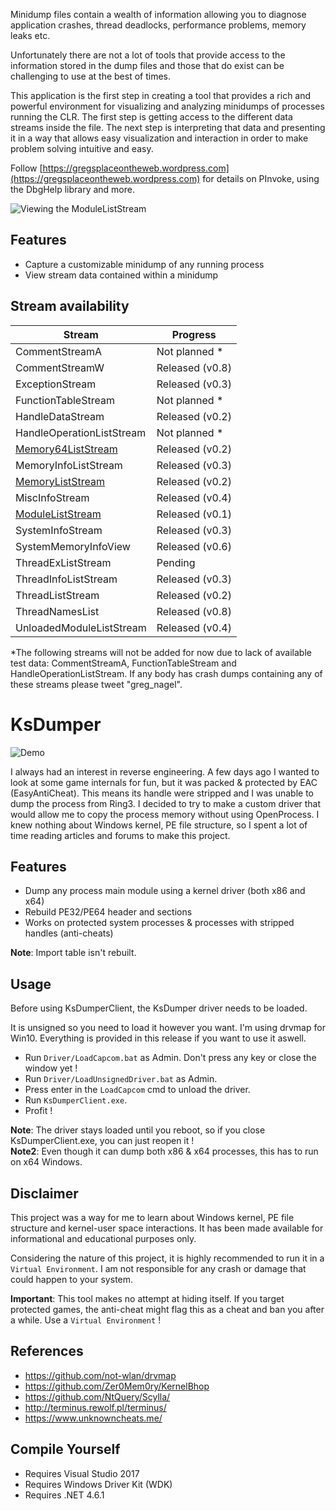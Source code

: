 Minidump files contain a wealth of information allowing you to diagnose application crashes, thread deadlocks, performance problems, memory leaks etc.

Unfortunately there are not a lot of tools that provide access to the information stored in the dump files and those that do exist can be challenging to use at the best of times.

This application is the first step in creating a tool that provides a rich and powerful environment for visualizing and analyzing minidumps of processes running the CLR. The first step is getting access to the different data streams inside the file. The next step is interpreting that data and presenting it in a way that allows easy visualization and interaction in order to make problem solving intuitive and easy.

Follow [https://gregsplaceontheweb.wordpress.com](https://gregsplaceontheweb.wordpress.com) for details on PInvoke, using the DbgHelp library and more.

![Viewing the ModuleListStream](https://github.com/GregTheDev/MinidumpExplorer/blob/master/Images/Home_mde_main_window.png)

## Features
* Capture a customizable minidump of any running process
* View stream data contained within a minidump

## Stream availability
| Stream | Progress |
| ----- | ----- |
| CommentStreamA | Not planned * |
| CommentStreamW | Released (v0.8) |
| ExceptionStream | Released (v0.3) |
| FunctionTableStream | Not planned * |
| HandleDataStream | Released (v0.2) |
| HandleOperationListStream | Not planned * |
| [Memory64ListStream](http://gregsplaceontheweb.wordpress.com/2014/05/30/minidump-explorer-v0-2-reading-minidump-memoryliststream-and-memory64liststream) | Released (v0.2) |
| MemoryInfoListStream | Released (v0.3) |
| [MemoryListStream](http://gregsplaceontheweb.wordpress.com/2014/05/30/minidump-explorer-v0-2-reading-minidump-memoryliststream-and-memory64liststream) | Released (v0.2) |
| MiscInfoStream | Released (v0.4) |
| [ModuleListStream](http://gregsplaceontheweb.wordpress.com/2014/04/08/reading-minidump-files-part-3-of-4-reading-stream-data-returned-from-minidumpreaddumpstream/) | Released (v0.1) |
| SystemInfoStream | Released (v0.3) |
| SystemMemoryInfoView | Released (v0.6) |
| ThreadExListStream | Pending |
| ThreadInfoListStream | Released (v0.3) |
| ThreadListStream | Released (v0.2) |
| ThreadNamesList | Released (v0.8) |
| UnloadedModuleListStream | Released (v0.4) |

*The following streams will not be added for now due to lack of available test data: CommentStreamA, FunctionTableStream and HandleOperationListStream. If any body has crash dumps containing any of these streams please tweet "greg_nagel".

# KsDumper
![Demo](https://i.imgur.com/6XyMDxa.gif)

I always had an interest in reverse engineering. A few days ago I wanted to look at some game internals for fun, but it was packed & protected by EAC (EasyAntiCheat).
This means its handle were stripped and I was unable to dump the process from Ring3. I decided to try to make a custom driver that would allow me to copy the process memory without using OpenProcess.
I knew nothing about Windows kernel, PE file structure, so I spent a lot of time reading articles and forums to make this project.

## Features
- Dump any process main module using a kernel driver (both x86 and x64)
- Rebuild PE32/PE64 header and sections
- Works on protected system processes & processes with stripped handles (anti-cheats)

**Note**: Import table isn't rebuilt.

## Usage
Before using KsDumperClient, the KsDumper driver needs to be loaded.

It is unsigned so you need to load it however you want. I'm using drvmap for Win10.
Everything is provided in this release if you want to use it aswell.

- Run `Driver/LoadCapcom.bat` as Admin. Don't press any key or close the window yet !
- Run `Driver/LoadUnsignedDriver.bat` as Admin.
- Press enter in the `LoadCapcom` cmd to unload the driver.
- Run `KsDumperClient.exe`.
- Profit !

**Note**: The driver stays loaded until you reboot, so if you close KsDumperClient.exe, you can just reopen it !  
**Note2**: Even though it can dump both x86 & x64 processes, this has to run on x64 Windows.

## Disclaimer
This project was a way for me to learn about Windows kernel, PE file structure and kernel-user space interactions. It has been made available for informational and educational purposes only.

Considering the nature of this project, it is highly recommended to run it in a `Virtual Environment`. I am not responsible for any crash or damage that could happen to your system.

**Important**: This tool makes no attempt at hiding itself. If you target protected games, the anti-cheat might flag this as a cheat and ban you after a while. Use a `Virtual Environment` !

## References
- https://github.com/not-wlan/drvmap
- https://github.com/Zer0Mem0ry/KernelBhop
- https://github.com/NtQuery/Scylla/
- http://terminus.rewolf.pl/terminus/
- https://www.unknowncheats.me/

## Compile Yourself
- Requires Visual Studio 2017
- Requires Windows Driver Kit (WDK)
- Requires .NET 4.6.1
